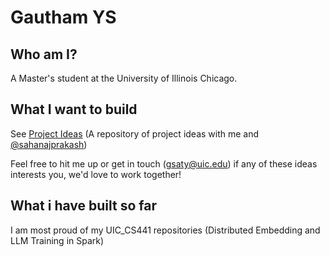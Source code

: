 # Gautham YS

## Who am I?

A Master's student at the University of Illinois Chicago. 

## What I want to build

See [Project Ideas](https://www.github.com/gauthamys/project-ideas)
(A repository of project ideas with me and [@sahanajprakash](https://www.github.com/sahanajprakash))

Feel free to hit me up or get in touch (gsaty@uic.edu) if any of these ideas interests you, we'd love to work together!

## What i have built so far

I am most proud of my UIC_CS441 repositories (Distributed Embedding and LLM Training in Spark)

